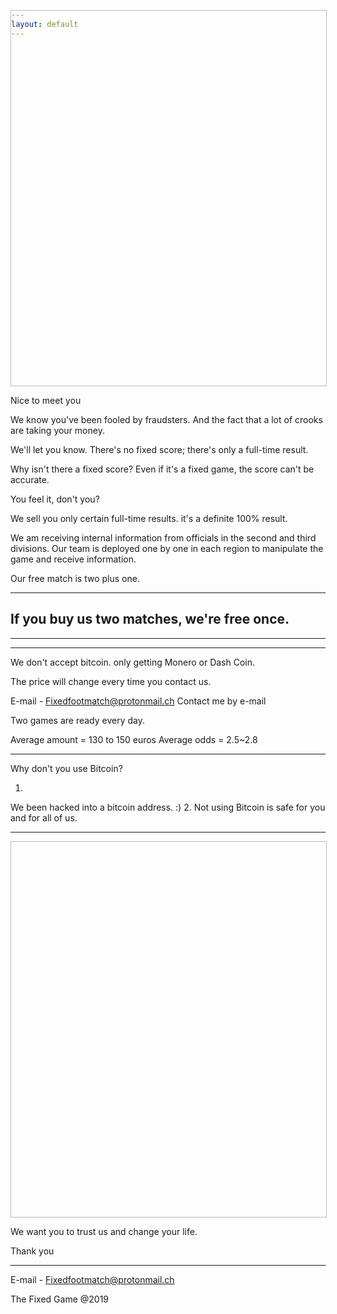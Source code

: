 ```yaml
---
layout: default
---
```


Nice to meet you

We know you've been fooled by fraudsters.
And the fact that a lot of crooks are taking your money.


We'll let you know.
There's no fixed score; there's only a full-time result.

Why isn't there a fixed score?
Even if it's a fixed game, the score can't be accurate.

You feel it, don't you?


We sell you only certain full-time results.
it's a definite 100% result.

We am receiving internal information from officials in the second and third divisions. 
Our team is deployed one by one in each region to manipulate the game and receive information.

Our free match is two plus one.


************************************************************************
If you buy us two matches, we're free once.
---


************************************************************************************************************









---


We don't accept bitcoin.
only getting Monero or Dash Coin.

The price will change every time you contact us.

E-mail - Fixedfootmatch@protonmail.ch
Contact me by e-mail

Two games are ready every day.

Average amount = 130 to 150 euros
Average odds = 2.5~2.8

---


Why don't you use Bitcoin?

1.
We been hacked into a bitcoin address. :)
2.
Not using Bitcoin is safe for you and for all of us.

---



<!doctype html>
<html lang="ko">
  <head>
    <meta charset="utf-8">
    <title>CSS</title>
    <style>
      div {
        width: 100%;
        height: 600px;
        border: 1px solid #bcbcbc;
      }
      .a {
        background-image: url( "\HTML\football.jpg" );
      }
    </style>
  </head>
  <body>
    <div class="a">
    </div>
  </body>
</html>



We want you to trust us and change your life.

Thank you

<hr>



E-mail - Fixedfootmatch@protonmail.ch


The Fixed Game @2019
